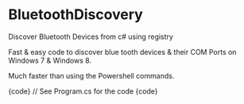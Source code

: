BluetoothDiscovery
==================

Discover Bluetooth Devices from c# using registry

Fast & easy code to discover blue tooth devices & their COM Ports on Windows 7 & Windows 8.

Much faster than using the Powershell commands.

{code}
// See Program.cs for the code
{code}
